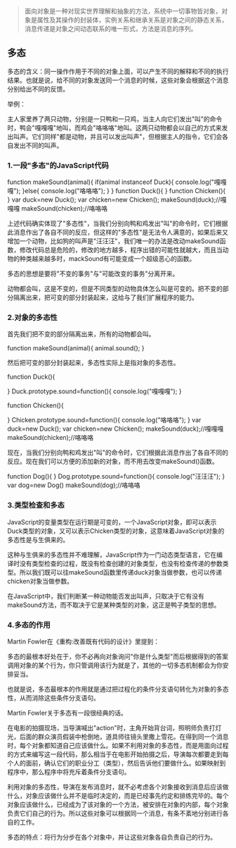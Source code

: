 > 面向对象是一种对现实世界理解和抽象的方法，系统中一切事物皆对象，对象是属性及其操作的封装体，实例关系和继承关系是对象之间的静态关系，消息传递是对象之间动态联系的唯一形式，方法是消息的序列。

## 多态

多态的含义：同一操作作用于不同的对象上面，可以产生不同的解释和不同的执行结果。也就是说，给不同的对象发送同一个消息的时候，这些对象会根据这个消息分别给出不同的反馈。

举例：

主人家里养了两只动物，分别是一只鸭和一只鸡，当主人向它们发出"叫"的命令时，鸭会"嘎嘎嘎"地叫，而鸡会"咯咯咯"地叫。这两只动物都会以自己的方式来发出叫声。它们同样"都是动物，并且可以发出叫声"，但根据主人的指令，它们会各自发出不同的叫声。


### 1.一段"多态"的JavaScript代码

function makeSound(animal){
if(animal instanceof Duck){
	  console.log("嘎嘎嘎");
  }else{
  console.log("咯咯咯");
  }
}
function Duck(){
 }
function Chicken(){
}
var duck=new Duck();
var chicken=new Chicken();
makeSound(duck);//嘎嘎嘎
makeSound(chicken);//咯咯咯

上述代码确实体现了"多态性"，当我们分别向鸭和鸡发出"叫"的命令时，它们根据此消息作出了各自不同的反应，但这样的"多态性"是无法令人满意的，如果后来又增加一个动物，比如狗的叫声是"汪汪汪"，我们唯一的办法是改动makeSound函数，修改代码总是危险的，修改的地方越多，程序出错的可能性就越大，而且当动物的种类越来越多时，mackSound有可能变成一个超级恶心的函数。

多态的思想是要将"不变的事务"与"可能改变的事务"分离开来。

动物都会叫，这是不变的，但是不同类型的动物具体怎么叫是可变的。把不变的部分隔离出来，把可变的部分封装起来，这给与了我们扩展程序的能力。

### 2.对象的多态性

首先我们把不变的部分隔离出来，所有的动物都会叫。

function makeSound(animal){
	animal.sound();
}

然后把可变的部分封装起来，多态性实际上是指对象的多态性。

function Duck(){

}
Duck.prototype.sound=function(){
	console.log("嘎嘎嘎");
}

function Chicken(){

}
Chicken.prototype.sound=function(){
	console.log("咯咯咯");
}
var duck=new Duck();
var chicken=new Chicken();
makeSound(duck);//嘎嘎嘎
makeSound(chicken);//咯咯咯

现在，当我们分别向鸭和鸡发出"叫"的命令时，它们根据此消息作出了各自不同的反应。现在我们可以方便的添加新的对象，而不用去改变makeSound()函数。

function Dog(){
}
Dog.prototype.sound=function(){
	console.log("汪汪汪");
}
var dog=new Dog()
makeSound(dog);//咯咯咯

### 3.类型检查和多态

JavaScript的变量类型在运行期是可变的，一个JavaScript对象，即可以表示Duck类型的对象，又可以表示Chicken类型的对象，这意味着JavaScript对象的多态性是与生俱来的。

这种与生俱来的多态性并不难理解，JavaScript作为一门动态类型语言，它在编译时没有类型检查的过程，既没有检查创建的对象类型，也没有检查传递的参数类型。所以我们既可以往makeSound函数里传递duck对象当做参数，也可以传递chicken对象当做参数。

在JavaScript中，我们判断某一种动物能否发出叫声，只取决于它有没有makeSound方法，而不取决于它是某种类型的对象，这正是鸭子类型的思想。

### 4.多态的作用

Martin Fowler在《重构:改善既有代码的设计》里提到：

多态的最根本好处在于，你不必再向对象询问"你是什么类型"而后根据得到的答案调用对象的某个行为，你只管调用该行为就是了，其他的一切多态机制都会为你安排妥当。

也就是说，多态最根本的作用就是通过把过程化的条件分支语句转化为对象的多态性，从而消除这些条件分支语句。

Martin Fowler关于多态有一段很经典的话。


在电影的拍摄现场，当导演喊出"action"时，主角开始背台词，照明师负责打灯光，后面的群众演员假装中枪倒地，道具师往镜头里撒上雪花。在得到同一个消息时，每个对象都知道自己应该做什么。如果不利用对象的多态性，而是用面向过程的方式来编写这一段代码，那么相当于在电影开始拍摄之后，导演每次都要走到每个人的面前，确认它们的职业分工（类型），然后告诉他们要做什么。如果映射到程序中，那么程序中将充斥着条件分支语句。

利用对象的多态性，导演在发布消息时，就不必考虑各个对象接收到消息后应该做什么，对象应该做什么并不是临时决定的，而是已经事先约定和排练完毕的。每个对象应该做什么，已经成为了该对象的一个方法，被安排在对象的内部，每个对象负责它们自己的行为。所以这些对象可以根据同一个消息，有条不紊地分别进行各自的工作。

多态的特点：将行为分步在各个对象中，并让这些对象各自负责自己的行为。